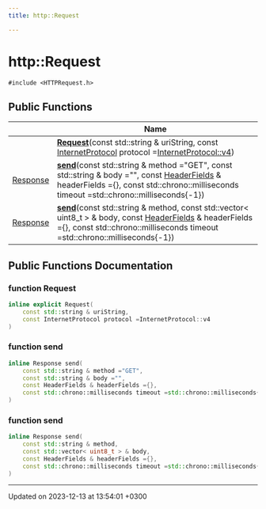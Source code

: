 ```yaml
---
title: http::Request

---
```


# http::Request






`#include <HTTPRequest.h>`

## Public Functions

|                | Name           |
| -------------- | -------------- |
| | **[Request](Classes/classhttp_1_1Request.md#function-request)**(const std::string & uriString, const [InternetProtocol](Namespaces/namespacehttp.md#enum-internetprotocol) protocol =[InternetProtocol::v4](Namespaces/namespacehttp.md#enumvalue-v4)) |
| [Response](Classes/structhttp_1_1Response.md) | **[send](Classes/classhttp_1_1Request.md#function-send)**(const std::string & method ="GET", const std::string & body ="", const [HeaderFields](Namespaces/namespacehttp.md#using-headerfields) & headerFields ={}, const std::chrono::milliseconds timeout =std::chrono::milliseconds{-1}) |
| [Response](Classes/structhttp_1_1Response.md) | **[send](Classes/classhttp_1_1Request.md#function-send)**(const std::string & method, const std::vector< uint8_t > & body, const [HeaderFields](Namespaces/namespacehttp.md#using-headerfields) & headerFields ={}, const std::chrono::milliseconds timeout =std::chrono::milliseconds{-1}) |

## Public Functions Documentation

### function Request

```cpp
inline explicit Request(
    const std::string & uriString,
    const InternetProtocol protocol =InternetProtocol::v4
)
```


### function send

```cpp
inline Response send(
    const std::string & method ="GET",
    const std::string & body ="",
    const HeaderFields & headerFields ={},
    const std::chrono::milliseconds timeout =std::chrono::milliseconds{-1}
)
```


### function send

```cpp
inline Response send(
    const std::string & method,
    const std::vector< uint8_t > & body,
    const HeaderFields & headerFields ={},
    const std::chrono::milliseconds timeout =std::chrono::milliseconds{-1}
)
```


-------------------------------

Updated on 2023-12-13 at 13:54:01 +0300
